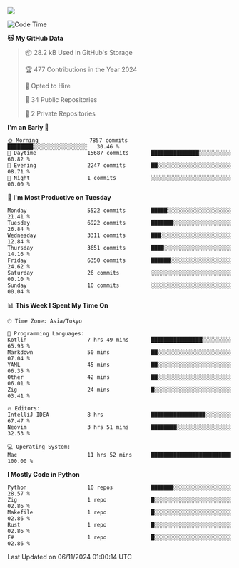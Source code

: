![](https://komarev.com/ghpvc/?username=kitagawa-hr)

<!--START_SECTION:waka-->
![Code Time](http://img.shields.io/badge/Code%20Time-1%2C174%20hrs%2044%20mins-blue)

**🐱 My GitHub Data** 

> 📦 28.2 kB Used in GitHub's Storage 
 > 
> 🏆 477 Contributions in the Year 2024
 > 
> 💼 Opted to Hire
 > 
> 📜 34 Public Repositories 
 > 
> 🔑 2 Private Repositories 
 > 
**I'm an Early 🐤** 

```text
🌞 Morning                7857 commits        ████████░░░░░░░░░░░░░░░░░   30.46 % 
🌆 Daytime                15687 commits       ███████████████░░░░░░░░░░   60.82 % 
🌃 Evening                2247 commits        ██░░░░░░░░░░░░░░░░░░░░░░░   08.71 % 
🌙 Night                  1 commits           ░░░░░░░░░░░░░░░░░░░░░░░░░   00.00 % 
```
📅 **I'm Most Productive on Tuesday** 

```text
Monday                   5522 commits        █████░░░░░░░░░░░░░░░░░░░░   21.41 % 
Tuesday                  6922 commits        ███████░░░░░░░░░░░░░░░░░░   26.84 % 
Wednesday                3311 commits        ███░░░░░░░░░░░░░░░░░░░░░░   12.84 % 
Thursday                 3651 commits        ████░░░░░░░░░░░░░░░░░░░░░   14.16 % 
Friday                   6350 commits        ██████░░░░░░░░░░░░░░░░░░░   24.62 % 
Saturday                 26 commits          ░░░░░░░░░░░░░░░░░░░░░░░░░   00.10 % 
Sunday                   10 commits          ░░░░░░░░░░░░░░░░░░░░░░░░░   00.04 % 
```


📊 **This Week I Spent My Time On** 

```text
🕑︎ Time Zone: Asia/Tokyo

💬 Programming Languages: 
Kotlin                   7 hrs 49 mins       ████████████████░░░░░░░░░   65.93 % 
Markdown                 50 mins             ██░░░░░░░░░░░░░░░░░░░░░░░   07.04 % 
YAML                     45 mins             ██░░░░░░░░░░░░░░░░░░░░░░░   06.35 % 
Other                    42 mins             ██░░░░░░░░░░░░░░░░░░░░░░░   06.01 % 
Zig                      24 mins             █░░░░░░░░░░░░░░░░░░░░░░░░   03.41 % 

🔥 Editors: 
IntelliJ IDEA            8 hrs               █████████████████░░░░░░░░   67.47 % 
Neovim                   3 hrs 51 mins       ████████░░░░░░░░░░░░░░░░░   32.53 % 

💻 Operating System: 
Mac                      11 hrs 52 mins      █████████████████████████   100.00 % 
```

**I Mostly Code in Python** 

```text
Python                   10 repos            ███████░░░░░░░░░░░░░░░░░░   28.57 % 
Zig                      1 repo              █░░░░░░░░░░░░░░░░░░░░░░░░   02.86 % 
Makefile                 1 repo              █░░░░░░░░░░░░░░░░░░░░░░░░   02.86 % 
Rust                     1 repo              █░░░░░░░░░░░░░░░░░░░░░░░░   02.86 % 
F#                       1 repo              █░░░░░░░░░░░░░░░░░░░░░░░░   02.86 % 
```




 Last Updated on 06/11/2024 01:00:14 UTC
<!--END_SECTION:waka-->
